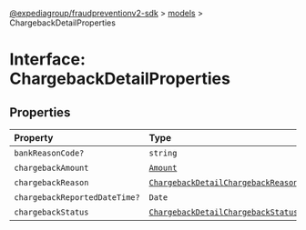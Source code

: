 [@expediagroup/fraudpreventionv2-sdk](../../index.md) > [models](../index.md) > ChargebackDetailProperties

# Interface: ChargebackDetailProperties

## Properties

| Property | Type | Description | Source |
| :------ | :------ | :------ | :------ |
| `bankReasonCode?` | `string` | - | models/ChargebackDetail.ts:74 |
| `chargebackAmount` | [`Amount`](../classes/Amount.md) | - | models/ChargebackDetail.ts:73 |
| `chargebackReason` | [`ChargebackDetailChargebackReasonEnum`](../type-aliases/ChargebackDetailChargebackReasonEnum.md) | - | models/ChargebackDetail.ts:72 |
| `chargebackReportedDateTime?` | `Date` | - | models/ChargebackDetail.ts:75 |
| `chargebackStatus` | [`ChargebackDetailChargebackStatusEnum`](../type-aliases/ChargebackDetailChargebackStatusEnum.md) | - | models/ChargebackDetail.ts:71 |
